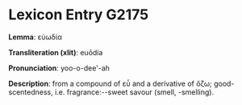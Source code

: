 # Lexicon Entry G2175

**Lemma**: εὐωδία

**Transliteration (xlit)**: euōdía

**Pronunciation**: yoo-o-dee'-ah

**Description**:
from a compound of εὖ and a derivative of ὄζω; good-scentedness, i.e. fragrance:--sweet savour (smell, -smelling).
